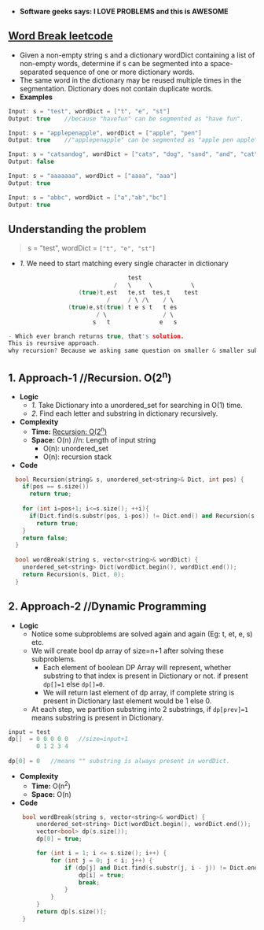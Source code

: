 - **Software geeks says: I LOVE PROBLEMS and this is AWESOME**

## [Word Break leetcode](https://leetcode.com/problems/word-break/)
- Given a non-empty string s and a dictionary wordDict containing a list of non-empty words, determine if s can be segmented into a space-separated sequence of one or more dictionary words.
- The same word in the dictionary may be reused multiple times in the segmentation. Dictionary does not contain duplicate words.
- **Examples**
```c
Input: s = "test", wordDict = ["t", "e", "st"]
Output: true    //because "havefun" can be segmented as "have fun".

Input: s = "applepenapple", wordDict = ["apple", "pen"]
Output: true    //"applepenapple" can be segmented as "apple pen apple".

Input: s = "catsandog", wordDict = ["cats", "dog", "sand", "and", "cat"]
Output: false

Input: s = "aaaaaaa", wordDict = ["aaaa", "aaa"]
Output: true

Input: s = "abbc", wordDict = ["a","ab","bc"]
Output: true
```

## Understanding the problem
> s = "test", wordDict = `["t", "e", "st"]`
- *1.* We need to start matching every single character in dictionary
```c
                                  test
                              /   \     \           \
                    (true)t,est   te,st  tes,t    test
                            /     / \ /\    / \ 
                 (true)e,st(true) t e s t   t es
                         / \                / \
                        s   t              e   s

- Which ever branch returns true, that's solution.
This is reursive approach.
why recursion? Because we asking same question on smaller & smaller substrings.
```

## 1. Approach-1   //Recursion. O(2<sup>n</sup>)
- **Logic**
  - *1.* Take Dictionary into a unordered_set for searching in O(1) time.
  - *2.* Find each letter and substring in dictionary recursively.
- **Complexity**
  - **Time:** [Recursion: O(2<sup>n</sup>)](/DS_Questions/README.md) 
  - **Space:** O(n) //n: Length of input string
    - O(n): unordered_set
    - O(n): recursion stack
- **Code**  
```c++
  bool Recursion(string& s, unordered_set<string>& Dict, int pos) {
    if(pos == s.size())
      return true;
        
    for (int i=pos+1; i<=s.size(); ++i){
      if(Dict.find(s.substr(pos, i-pos)) != Dict.end() and Recursion(s,Dict,i))
        return true;
    }
    return false;
  }
    
  bool wordBreak(string s, vector<string>& wordDict) {
    unordered_set<string> Dict(wordDict.begin(), wordDict.end());
    return Recursion(s, Dict, 0);
  }
```

## 2. Approach-2    //Dynamic Programming
- **Logic**
  - Notice some subproblems are solved again and again (Eg: t, et, e, s) etc.
  - We will create bool dp array of size=n+1 after solving these subproblems.
    - Each element of boolean DP Array will represent, whether substring to that index is present in Dictionary or not. if present `dp[]=1` else `dp[]=0`.
    - We will return last element of dp array, if complete string is present in Dictionary last element would be 1 else 0.
  - At each step, we partition substring into 2 substrings, if `dp[prev]=1` means substring is present in Dictionary.    
```c
input = test
dp[]  = 0 0 0 0 0   //size=input+1
        0 1 2 3 4
        
dp[0] = 0   //means "" substring is always present in wordDict.        
```
- **Complexity**
  - **Time:** O(n<sup>2</sup>)
  - **Space:** O(n)
- **Code**
```c++
    bool wordBreak(string s, vector<string>& wordDict) {
        unordered_set<string> Dict(wordDict.begin(), wordDict.end());
        vector<bool> dp(s.size());
        dp[0] = true;

        for (int i = 1; i <= s.size(); i++) {
            for (int j = 0; j < i; j++) {
                if (dp[j] and Dict.find(s.substr(j, i - j)) != Dict.end()) {
                    dp[i] = true;
                    break;
                }
            }
        }
        return dp[s.size()];
    }  
```
